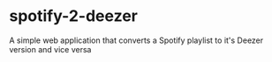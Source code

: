 # spotify-2-deezer
A simple web application that converts a Spotify playlist to it's Deezer version and vice versa

